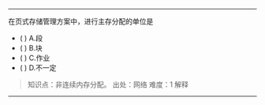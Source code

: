 ---
在页式存储管理方案中，进行主存分配的单位是
- ( ) A.段 
- ( ) B.块 
- ( ) C.作业 
- ( ) D.不一定

> 知识点：非连续内存分配。
> 出处：网络
> 难度：1
> 解释

---